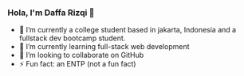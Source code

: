 ### Hola, I'm Daffa Rizqi 👋


- 🔭 I’m currently a college student based in jakarta, Indonesia and a fullstack dev bootcamp student.
- 🌱 I’m currently learning full-stack web development
- 👯 I’m looking to collaborate on GitHub
- ⚡ Fun fact: an ENTP (not a fun fact)

